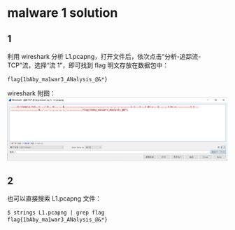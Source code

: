 # malware 1 solution

## 1

利用 wireshark 分析 L1.pcapng，打开文件后，依次点击“分析-追踪流-TCP”流，选择“流 1”，即可找到 flag 明文存放在数据包中：

```
flag{1bAby_ma1war3_ANalysis_@&*}
```

wireshark 附图：
![](./wireshark.png)

## 2

也可以直接搜索 L1.pcapng 文件：

```
$ strings L1.pcapng | grep flag
flag{1bAby_ma1war3_ANalysis_@&*}
```
